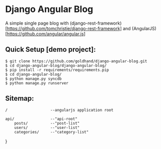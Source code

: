 # Django Angular Blog
A simple single page blog with (django-rest-framework)[https://github.com/tomchristie/django-rest-framework] and (AngularJS)[https://github.com/angular/angular.js]



## Quick Setup [demo project]:

    $ git clone https://github.com/goldhand/django-angular-blog.git
    $ cd django-angular-blog/django-angular-blog/
    $ pip install -r requirements/requirements.pip
    $ cd django-angular-blog/
    $ python manage.py syncdb
    $ python manage.py runserver


## Sitemap:

    /                   --angularjs application root

    api/                --"api-root"
        posts/          --"post-list"
        users/          --"user-list"
        categories/     --"category-list"
}



